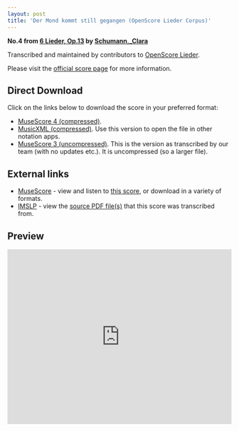 ```yaml
---
layout: post
title: 'Der Mond kommt still gegangen (OpenScore Lieder Corpus)'
---
```


__No.4 from [6 Lieder, Op.13](https://fourscoreandmore.org/OpenScore/Schumann%2C_Clara/6_Lieder%2C_Op.13/) by [Schumann,_Clara](https://fourscoreandmore.org/OpenScore/Schumann%2C_Clara)__

Transcribed and maintained by contributors to [OpenScore Lieder].

Please visit the [official score page] for more information.

[official score page]: https://musescore.com/openscore-lieder-corpus/scores/5126921
[OpenScore Lieder]: https://musescore.com/openscore-lieder-corpus

## Direct Download

Click on the links below to download the score in your preferred format:
- [MuseScore 4 (compressed)](https://fourscoreandmore.org/OpenScore/Schumann%2C_Clara/6_Lieder%2C_Op.13/4_Der_Mond_kommt_still_gegangen.mscz).
- [MusicXML (compressed)](https://fourscoreandmore.org/OpenScore/Schumann%2C_Clara/6_Lieder%2C_Op.13/4_Der_Mond_kommt_still_gegangen.mxl). Use this version to open the file in other notation apps.
- [MuseScore 3 (uncompressed)](https://raw.githubusercontent.com/OpenScore/Lieder/refs/heads/main/scores/Schumann%2C_Clara/6_Lieder%2C_Op.13/4_Der_Mond_kommt_still_gegangen/lc5126921.mscx). This is the version as transcribed by our team (with no updates etc.). It is uncompressed (so a larger file).

## External links

- [MuseScore] - view and listen to [this score][MuseScore], or download in a variety of formats.
- [IMSLP] - view the [source PDF file(s)][IMSLP] that this score was transcribed from.

[MuseScore]: https://musescore.com/score/5126921
[IMSLP]: https://imslp.org/wiki/Special:ReverseLookup/348578

## Preview

<iframe width="100%" height="394" src="https://musescore.com/openscore-lieder-corpus/scores/5126921/embed" frameborder="0" allowfullscreen allow="autoplay; fullscreen"></iframe>
